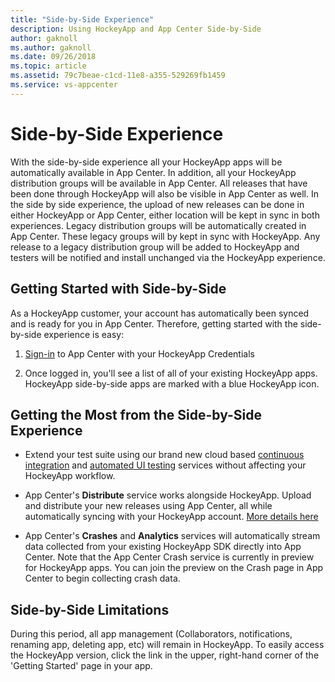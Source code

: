 ```yaml
---
title: "Side-by-Side Experience"
description: Using HockeyApp and App Center Side-by-Side
author: gaknoll
ms.author: gaknoll
ms.date: 09/26/2018
ms.topic: article
ms.assetid: 79c7beae-c1cd-11e8-a355-529269fb1459
ms.service: vs-appcenter
---
```


# Side-by-Side Experience

With the side-by-side experience all your HockeyApp apps will be automatically available in App Center. In addition, all your HockeyApp distribution groups will be available in App Center. All releases that have been done through HockeyApp will also be visible in App Center as well.
In the side by side experience, the upload of new releases can be done in either HockeyApp or App Center, either location will be kept in sync in both experiences. Legacy distribution groups will be automatically created in App Center. These legacy groups will by kept in sync with HockeyApp. Any release to a legacy distribution group will be added to HockeyApp and testers will be notified and install unchanged via the HockeyApp experience.

## Getting Started with Side-by-Side

As a HockeyApp customer, your account has automatically been synced and is ready for you in App Center. Therefore, getting started with the side-by-side experience is easy:

1.	[Sign-in](https://appcenter.ms/login?utm_medium=referral_link&utm_source=Hockey%20App) to App Center with your HockeyApp Credentials

<!-- ![App Center Sign-In](~/migration/hockeyapp/images/appcenter-sign-in.png)-->

2.	Once logged in, you'll see a list of all of your existing HockeyApp apps. HockeyApp side-by-side apps are marked with a blue HockeyApp icon. 

<!-- ![HockeyApp apps in App Center](~/migration/hockeyapp/images/hockeyapp-apps-in-appcenter.png) -->

## Getting the Most from the Side-by-Side Experience

* Extend your test suite using our brand new cloud based [continuous integration](~/build/index.md) and [automated UI testing](~/test-cloud/index.md) services without affecting your HockeyApp workflow.

* App Center's **Distribute** service works alongside HockeyApp. Upload and distribute your new releases using App Center, all while automatically syncing with your HockeyApp account. [More details here](~/migration/hockeyapp/distribution.md)

* App Center's **Crashes** and **Analytics** services will automatically stream data collected from your existing HockeyApp SDK directly into App Center. Note that the App Center Crash service is currently in preview for HockeyApp apps. You can join the preview on the Crash page in App Center to begin collecting crash data. 

## Side-by-Side Limitations

During this period, all app management (Collaborators, notifications, renaming app, deleting app, etc) will remain in HockeyApp. To easily access the HockeyApp version, click the link in the upper, right-hand corner of the 'Getting Started' page in your app.
